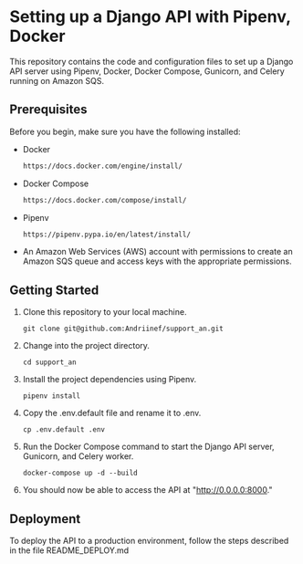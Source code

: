 # Setting up a Django API with Pipenv, Docker

This repository contains the code and configuration files to set up a Django API server using Pipenv, Docker, Docker Compose, Gunicorn, and Celery running on Amazon SQS.

## Prerequisites

Before you begin, make sure you have the following installed:

* Docker

    ```html
    https://docs.docker.com/engine/install/
    ```

* Docker Compose

    ```html
    https://docs.docker.com/compose/install/
    ```

* Pipenv

    ```html
    https://pipenv.pypa.io/en/latest/install/
    ```

* An Amazon Web Services (AWS) account with permissions to create an Amazon SQS queue and access keys with the appropriate permissions.

## Getting Started

1. Clone this repository to your local machine.

    ```code
    git clone git@github.com:Andriinef/support_an.git
    ```

2. Change into the project directory.

    ```code
    cd support_an
    ```

3. Install the project dependencies using Pipenv.

    ```code
    pipenv install
    ```

4. Copy the .env.default file and rename it to .env.

    ```code
    cp .env.default .env
    ```

5. Run the Docker Compose command to start the Django API server, Gunicorn, and Celery worker.

    ```code
    docker-compose up -d --build
    ```

6. You should now be able to access the API at "http://0.0.0.0:8000."

## Deployment

To deploy the API to a production environment, follow the steps described in the file README_DEPLOY.md

